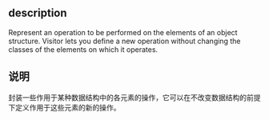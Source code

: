 ## description
Represent an operation to be performed on the elements of an object structure. Visitor lets you define a new operation without changing the classes of the elements on which it operates.

## 说明
封装一些作用于某种数据结构中的各元素的操作，它可以在不改变数据结构的前提下定义作用于这些元素的新的操作。
